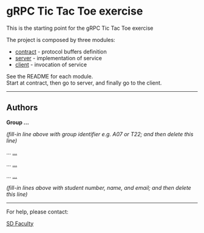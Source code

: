# gRPC Tic Tac Toe exercise

This is the starting point for the gRPC Tic Tac Toe exercise

The project is composed by three modules:
- [contract](contract/) - protocol buffers definition
- [server](server/) - implementation of service
- [client](client/) - invocation of service

See the README for each module.  
Start at contract, then go to server, and finally go to the client.


----

## Authors

**Group ...**

*(fill-in line above with group identifier e.g. A07 or T22; and then delete this line)*

... [...](mailto:...@tecnico.ulisboa.pt)

... [...](mailto:...@tecnico.ulisboa.pt)

... [...](mailto:...@tecnico.ulisboa.pt)

*(fill-in lines above with student number, name, and email; and then delete this line)*


----

For help, please contact:

[SD Faculty](mailto:leic-sod@disciplinas.tecnico.ulisboa.pt)
